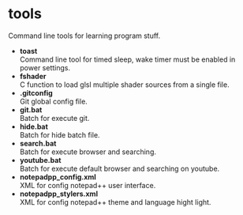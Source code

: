 # tools  
Command line tools for learning program stuff.  
* __toast__  
  Command line tool for timed sleep, wake timer must be enabled in power settings.
* __fshader__  
  C function to load glsl multiple shader sources from a single file.  
* __.gitconfig__  
  Git global config file.  
* __git.bat__  
  Batch for execute git.  
* __hide.bat__  
  Batch for hide batch file.  
* __search.bat__  
  Batch for execute browser and searching.  
* __youtube.bat__  
  Batch for execute default browser and searching on youtube.  
* __notepadpp_config.xml__  
  XML for config notepad++ user interface.  
* __notepadpp_stylers.xml__  
  XML for config notepad++ theme and language hight light.  

